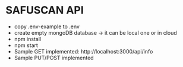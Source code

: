 # SAFUSCAN API

- copy .env-example to .env
- create empty mongoDB database -> it can be local one or in cloud
- npm install
- npm start
- Sample GET implemented: http://localhost:3000/api/info
- Sample PUT/POST implemented